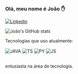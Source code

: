  ### Olá, meu nome é João ✋
 
 [![Linkedin](https://img.shields.io/badge/LinkedIn-0077B5?style=for-the-badge&logo=linkedin&logoColor=white)](https://www.linkedin.com/in/joão-marcelo-a31b75206/)
 
 ![João's GitHub stats](https://github-readme-stats.vercel.app/api?username=joaomarcelo09&show_icons=true&theme=radical)

 Tecnologias que uso atualmente:

 <div style="display: inline_block">
  <img align="center" alt="JAVA" src="https://img.shields.io/badge/Java-ED8B00?style=for-the-badge&logo=openjdk&logoColor=white" />
  <img align="center" alt="TS" src="https://img.shields.io/badge/TypeScript-007ACC?style=for-the-badge&logo=typescript&logoColor=white" />
  <img align="center" alt="PY" src="https://img.shields.io/badge/Python-14354C?style=for-the-badge&logo=python&logoColor=white" />
  <img align="center" alt="JS" src="https://img.shields.io/badge/JavaScript-323330?style=for-the-badge&logo=javascript&logoColor=F7DF1E" />
</div><br/>

entusiasta na área de tecnologia.
 

<!---
joaomarcelo09/joaomarcelo09 is a ✨ special ✨ repository because its `README.md` (this file) appears on your GitHub profile.
You can click the Preview link to take a look at your changes.
--->
